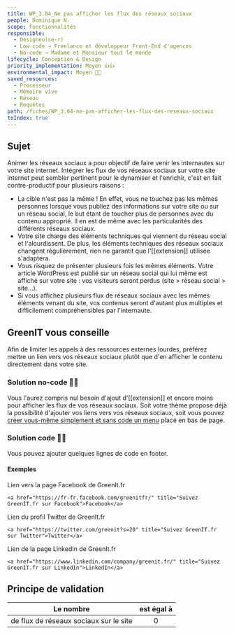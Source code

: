 ```yaml
---
title: WP_3.04_Ne pas afficher les flux des réseaux sociaux
people: Dominique N.
scope: Fonctionnalités
responsible:
  - Designeu(se·r)
  - Low-code → Freelance et développeur Front-End d'agences
  - No-code → Madame et Monsieur tout le monde
lifecycle: Conception & Design
priority_implementation: Moyen 👍👍
environmental_impact: Moyen 🌱🌱
saved_resources:
  - Processeur
  - Mémoire vive
  - Réseau
  - Requêtes
path: /fiches/WP_3.04-ne-pas-afficher-les-flux-des-reseaux-sociaux
toIndex: true
---
```


## Sujet

Animer les réseaux sociaux a pour objectif de faire venir les internautes sur votre site internet.
Intégrer les flux de vos réseaux sociaux sur votre site internet peut sembler pertinent pour le dynamiser et l'enrichir, c'est en fait contre-productif pour plusieurs raisons :

- La cible n'est pas la même ! En effet, vous ne touchez pas les mêmes personnes lorsque vous publiez des informations sur votre site ou sur un réseau social, le but étant de toucher plus de personnes avec du contenu approprié. Il en est de même avec les particularités des différents réseaux sociaux.
- Votre site charge des éléments techniques qui viennent du réseau social et l'alourdissent. De plus, les éléments techniques des réseaux sociaux changent régulièrement, rien ne garantit que l'[[extension]] utilisée s'adaptera.
- Vous risquez de présenter plusieurs fois les mêmes éléments. Votre article WordPress est publié sur un réseau social qui lui même est affiché sur votre site : vos visiteurs seront perdus (site > réseau social > site...).
- Si vous affichez plusieurs flux de réseaux sociaux avec les mêmes éléments venant du site, vos contenus seront d'autant plus multiples et difficilement compréhensibles par l'internaute.

## GreenIT vous conseille

Afin de limiter les appels à des ressources externes lourdes, préférez mettre un lien vers vos réseaux sociaux plutôt que d'en afficher le contenu directement dans votre site.

### Solution no-code 🌱🌱

Vous l'aurez compris nul besoin d'ajout d'[[extension]] et encore moins pour afficher les flux de vos réseaux sociaux.
Soit votre thème propose déjà la possibilité d'ajouter vos liens vers vos réseaux sociaux, soit vous pouvez [créer vous-même simplement et sans code un menu][1] placé en bas de page.

### Solution code 🌱🌱

Vous pouvez ajouter quelques lignes de code en footer.

#### Exemples

Lien vers la page Facebook de GreenIt.fr

`<a href="https://fr-fr.facebook.com/greenitfr/" title="Suivez GreenIT.fr sur Facebook">Facebook</a>`

Lien du profil Twitter de GreenIt.fr

`<a href="https://twitter.com/greenit?s=20" title="Suivez GreenIT.fr sur Twitter">Twitter</a>`

Lien de la page LinkedIn de GreenIt.fr

`<a href="https://www.linkedin.com/company/greenit.fr/" title="Suivez GreenIT.fr sur LinkedIn">LinkedIn</a>`

## Principe de validation

| Le nombre                              | est égal à |
| -------------------------------------- | :--------: |
| de flux de réseaux sociaux sur le site |     0      |

[1]: https://wordpress.com/fr/support/menus/menu-de-liens-vers-les-reseaux-sociaux/#:~:text=prises%20en%20charge-,Comment%20configurer%20le%20menu%20de%20liens%20vers%20les%20r%C3%A9seaux%20sociaux,ou%20Ic%C3%B4nes%20de%20r%C3%A9seaux%20sociaux.
